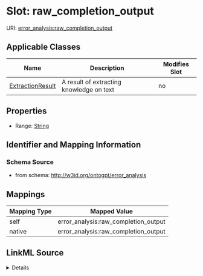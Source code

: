 

# Slot: raw_completion_output

URI: [error_analysis:raw_completion_output](http://w3id.org/ontogpt/error_analysisraw_completion_output)



<!-- no inheritance hierarchy -->





## Applicable Classes

| Name | Description | Modifies Slot |
| --- | --- | --- |
| [ExtractionResult](ExtractionResult.md) | A result of extracting knowledge on text |  no  |







## Properties

* Range: [String](String.md)





## Identifier and Mapping Information







### Schema Source


* from schema: http://w3id.org/ontogpt/error_analysis




## Mappings

| Mapping Type | Mapped Value |
| ---  | ---  |
| self | error_analysis:raw_completion_output |
| native | error_analysis:raw_completion_output |




## LinkML Source

<details>
```yaml
name: raw_completion_output
from_schema: http://w3id.org/ontogpt/error_analysis
rank: 1000
alias: raw_completion_output
owner: ExtractionResult
domain_of:
- ExtractionResult
range: string

```
</details>